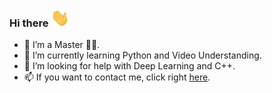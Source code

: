 ### Hi there  <img src="https://raw.githubusercontent.com/guuzaa/guuzaa/master/assets/wave.gif" width="30px" />

<!--
**guuzaa/guuzaa** is a ✨ _special_ ✨ repository because its `README.md` (this file) appears on your GitHub profile.
Here are some ideas to get you started:

-->


- 🔭 I’m a Master 👩‍💻.
- 🌱 I’m currently learning Python and Video Understanding.
- 🤔 I’m looking for help with Deep Learning and C++.
- 📫 If you want to contact me, click right [here](https://bit.ly/3AMd4i9).
